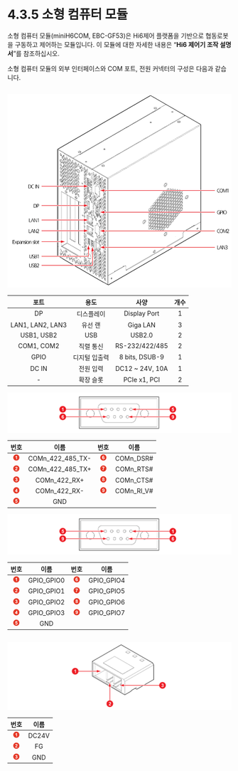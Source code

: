 # 4.3.5 소형 컴퓨터 모듈

소형 컴퓨터 모듈\(miniH6COM, EBC-GF53\)은 Hi6제어 플랫폼을 기반으로 협동로봇을 구동하고 제어하는 모듈입니다. 이 모듈에 대한 자세한 내용은 “**Hi6 제어기 조작 설명서**”를 참조하십시오.

소형 컴퓨터 모듈의 외부 인터페이스와 COM 포트, 전원 커넥터의 구성은 다음과 같습니다.



|  |
| :--- |


![&#xADF8;&#xB9BC; 39 &#xC18C;&#xD615; &#xCEF4;&#xD4E8;&#xD130; &#xBAA8;&#xB4C8; &#xC678;&#xBD80; &#xC778;&#xD130;&#xD398;&#xC774;&#xC2A4;](../../.gitbook/assets/image121.png)

| **포트** | **용도** | **사양** | **개수** |
| :---: | :---: | :---: | :---: |
| DP | 디스플레이 | Display Port | 1 |
| LAN1, LAN2, LAN3 | 유선 랜 | Giga LAN | 3 |
| USB1, USB2 | USB | USB2.0 | 2 |
| COM1, COM2 | 직렬 통신 | RS-232/422/485 | 2 |
| GPIO | 디지털 입출력 | 8 bits, DSUB-9 | 1 |
| DC IN | 전원 입력 | DC12 ~ 24V, 10A | 1 |
| - | 확장 슬롯 | PCIe x1, PCI | 2 |

![&#xADF8;&#xB9BC; 40 COM &#xD3EC;&#xD2B8;\(Male\) &#xD540; &#xB9F5;](../../.gitbook/assets/image122.png)

| **번호** | **이름** | **번호** | **이름** |
| :---: | :---: | :---: | :---: |
| ![Adobe Systems](../../.gitbook/assets/1.png) | COMn\_422\_485\_TX- | ![Adobe Systems](../../.gitbook/assets/6.png) | COMn\_DSR\# |
| ![Adobe Systems](../../.gitbook/assets/2.png) | COMn\_422\_485\_TX+ | ![Adobe Systems](../../.gitbook/assets/7.png) | COMn\_RTS\# |
| ![Adobe Systems](../../.gitbook/assets/3.png) | COMn\_422\_RX+ | ![Adobe Systems](../../.gitbook/assets/8.png) | COMn\_CTS\# |
| ![Adobe Systems](../../.gitbook/assets/4.png) | COMn\_422\_RX- | ![Adobe Systems](../../.gitbook/assets/9.png) | COMn\_RI\_V\# |
| ![Adobe Systems](../../.gitbook/assets/5.png) | GND |  |  |

![&#xADF8;&#xB9BC; 41 COM &#xD3EC;&#xD2B8;\(Female\) &#xD540; &#xB9F5;](../../.gitbook/assets/image123.png)

| **번호** | **이름** | **번호** | **이름** |
| :---: | :---: | :---: | :---: |
| ![Adobe Systems](../../.gitbook/assets/1.png) | GPIO\_GPIO0 | ![Adobe Systems](../../.gitbook/assets/6.png) | GPIO\_GPIO4 |
| ![Adobe Systems](../../.gitbook/assets/2.png) | GPIO\_GPIO1 | ![Adobe Systems](../../.gitbook/assets/7.png) | GPIO\_GPIO5 |
| ![Adobe Systems](../../.gitbook/assets/3.png) | GPIO\_GPIO2 | ![Adobe Systems](../../.gitbook/assets/8.png) | GPIO\_GPIO6 |
| ![Adobe Systems](../../.gitbook/assets/4.png) | GPIO\_GPIO3 | ![Adobe Systems](../../.gitbook/assets/9.png) | GPIO\_GPIO7 |
| ![Adobe Systems](../../.gitbook/assets/5.png) | GND |  |  |



|  |
| :---: |


![&#xADF8;&#xB9BC; 42 DCIN \(&#xC804;&#xC6D0; &#xCEE4;&#xB125;&#xD130;\) &#xD540; &#xB9F5;](../../.gitbook/assets/image124.png)

| **번호** | **이름** |
| :---: | :---: |
| ![Adobe Systems](../../.gitbook/assets/1.png) | DC24V |
| ![Adobe Systems](../../.gitbook/assets/2.png) | FG |
| ![Adobe Systems](../../.gitbook/assets/3.png) | GND |



